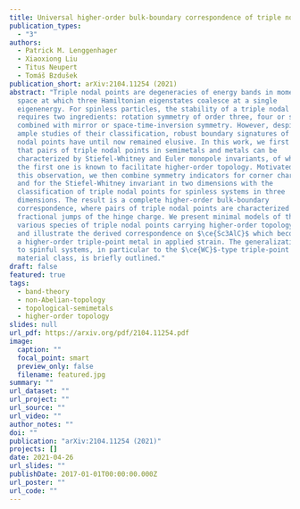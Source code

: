 ```yaml
---
title: Universal higher-order bulk-boundary correspondence of triple nodal points
publication_types:
  - "3"
authors:
  - Patrick M. Lenggenhager
  - Xiaoxiong Liu
  - Titus Neupert
  - Tomáš Bzdušek
publication_short: arXiv:2104.11254 (2021)
abstract: "Triple nodal points are degeneracies of energy bands in momentum 
  space at which three Hamiltonian eigenstates coalesce at a single 
  eigenenergy. For spinless particles, the stability of a triple nodal point
  requires two ingredients: rotation symmetry of order three, four or six; 
  combined with mirror or space-time-inversion symmetry. However, despite 
  ample studies of their classification, robust boundary signatures of triple
  nodal points have until now remained elusive. In this work, we first show 
  that pairs of triple nodal points in semimetals and metals can be 
  characterized by Stiefel-Whitney and Euler monopole invariants, of which
  the first one is known to facilitate higher-order topology. Motivated by 
  this observation, we then combine symmetry indicators for corner charges 
  and for the Stiefel-Whitney invariant in two dimensions with the 
  classification of triple nodal points for spinless systems in three 
  dimensions. The result is a complete higher-order bulk-boundary 
  correspondence, where pairs of triple nodal points are characterized by
  fractional jumps of the hinge charge. We present minimal models of the 
  various species of triple nodal points carrying higher-order topology,
  and illustrate the derived correspondence on $\ce{Sc3AlC}$ which becomes 
  a higher-order triple-point metal in applied strain. The generalization 
  to spinful systems, in particular to the $\ce{WC}$-type triple-point 
  material class, is briefly outlined."
draft: false
featured: true
tags:
  - band-theory
  - non-Abelian-topology
  - topological-semimetals
  - higher-order topology
slides: null
url_pdf: https://arxiv.org/pdf/2104.11254.pdf
image:
  caption: ""
  focal_point: smart
  preview_only: false
  filename: featured.jpg
summary: ""
url_dataset: ""
url_project: ""
url_source: ""
url_video: ""
author_notes: ""
doi: ""
publication: "arXiv:2104.11254 (2021)"
projects: []
date: 2021-04-26
url_slides: ""
publishDate: 2017-01-01T00:00:00.000Z
url_poster: ""
url_code: ""
---
```

